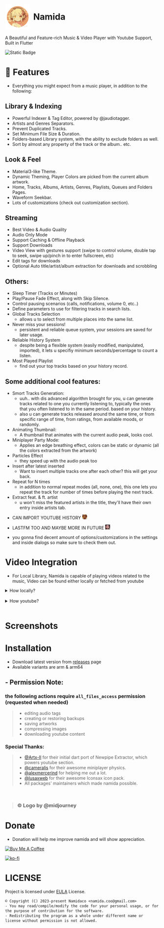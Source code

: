 # <div style="display: flex; align-items: center;"><img src="some stuff/namida.png" width="82" style="margin-right: 10px;">Namida</div>


A Beautiful and Feature-rich Music & Video Player with Youtube Support, Built in Flutter


![Static Badge](https://img.shields.io/badge/Built%20in-Flutter-blue)

# 🎉 Features
- Everything you might expect from a music player, in addition to the following:
## Library & Indexing
- Powerful Indexer & Tag Editor, powered by @jaudiotagger.
- Artists and Genres Separators.
- Prevent Duplicated Tracks.
- Set Minimum File Size & Duration.
- Folders-based Library system, with the ability to exclude folders as well.
- Sort by almost any property of the track or the album.. etc.
## Look & Feel
- Material3-like Theme.
- Dynamic Theming, Player Colors are picked from the current album artwork.
- Home, Tracks, Albums, Artists, Genres, Playlists, Queues and Folders Pages.
- Waveform Seekbar.
- Lots of customizations (check out customization section).

## Streaming
- Best Video & Audio Quality
- Audio Only Mode
- Support Caching & Offline Playback
- Support Downloads
- Video View with gestures support (swipe to control volume, double tap to seek, swipe up/pinch in to enter fullscreen, etc)
- Edit tags for downloads 
- Optional Auto title/artist/album extraction for downloads and scrobbling

## Others:
- Sleep Timer (Tracks or Minutes)
- Play/Pause Fade Effect, along with Skip Silence.
- Control pausing scenarios (calls, notifications, volume 0, etc..)
- Define parameters to use for filtering tracks in search lists.
- Global Tracks Selection
   - allows u to select from multiple places into the same list.
- Never miss your sessions!
   - persistent and reliable queue system, your sessions are saved for later usage.
- Reliable History System
   - despite being a flexible system (easily modified, manipulated, imported), it lets u specifiy minimum seconds/percentage to count a listen.
- Most Played Playlist
   - find out your top tracks based on your history record.

## Some additional cool features:
- Smort Tracks Generation:
    - uuh.. with dis advanced algorithm brought for you, u can generate tracks related to one you currently listening to, typically the ones that you often listened to in the same period. based on your history.
    - also u can generate tracks released around the same time, or from specific range of time, from ratings, from available moods, or randomly.
- Animating Thumbnail:
   - A thumbnail that animates with the current audio peak, looks cool.
- Miniplayer Party Mode:
   - Applies an edge breathing effect, colors can be static or dynamic (all the colors extracted from the artwork)
- Particles Effect
   - they speed up with the audio peak too
- Insert after latest inserted
   - Want to insert multiple tracks one after each other? this will get your back.
- Repeat for N times
   - in addition to normal repeat modes (all, none, one), this one lets you repeat the track for number of times before playing the next track.
- Extract feat. & ft. artist
   - u won't miss the featured artists in the title, they'll have their own entry inside artists tab.
- <p>CAN IMPORT YOUTUBE HISTORY <img src="some stuff/ong.png" width=16 height=16/></p>
- <p>LASTFM TOO AND MAYBE MORE IN FUTURE <img src="some stuff/yoowhat.gif" width=16 height=16/></p>
- you gonna find decent amount of options/customizations in the settings and inside dialogs so make sure to check them out.

# Video Integration
- For Local Library, Namida is capable of playing videos related to the music, Video can be found either locally or fetched from youtube
<details>
<summary>How locally?</summary>
typically looks (inside the folders you specificed) for any matching title, matching goes as following:
<br>
-- Alan walker - Faded.m4a
<br>
-- video alAn WaLkER - faDed (480p).mp4
<br>
the video filename should contain at least one of the following:
 <br>
   1. the music filename as shown above.
 <br>
   2. title & first artist of the track.
<br>
note: some cleanup is made to improve the matching, all symbols & whitespaces are ignored.
</details>
<br>
<details>
<summary>How youtube?</summary>
 • looks up in the track comment tag (as they are mostly done by @yt-dlp) or filename for any matching youtube link, if found then it starts downloading (and caches) and plays once it's ready, streaming here isn't a good idea as the priority goes for the music file itself.
</details>
<br>


# Screenshots
# Installation
- Download latest version from [releases](https://github.com/namidaco/namida/releases) page
- Available variants are arm & arm64

## - Permission Note:
### the following actions require <span>`all_files_access`</span> permission (requested when needed)
>- editing audio tags
>- creating or restoring backups
>- saving artworks
>- compressing images
>- downloading youtube content

### Special Thanks:
 >- [@Artx-II](https://github.com/Artx-II) for their initial dart port of Newpipe Extractor, which powers youtube section.
 >- [@cameralis](https://github.com/cameralis) for their awesome miniplayer physics.
 >- [@alexmercerind](https://github.com/alexmercerind) for helping me out a lot.
 >- [@lusaxweb](https://github.com/lusaxweb) for their awesome Iconsax icon pack.
 >- All packages' maintainers which made namida possible.
 <br>
 
> ### © Logo by @midjourney
# Donate
- Donation will help me improve namida and will show appreciation.
  
<a href="https://www.buymeacoffee.com/namidaco" target="_blank"><img src="https://cdn.buymeacoffee.com/buttons/v2/default-yellow.png" alt="Buy Me A Coffee" style="height: 42px;" ></a>

[![ko-fi](https://ko-fi.com/img/githubbutton_sm.svg)](https://ko-fi.com/U7U0PF2L5)


# LICENSE
Project is licensed under [EULA](https://github.com/namidaco/namida/blob/main/LICENSE) License.

```
© Copyright (C) 2023-present Namidaco <namida.coo@gmail.com>
- You may read/compile/modify the code for your personal usage, or for the purpose of contribution for the software. 
- Redistributing the program as a whole under different name or license without permission is not allowed.
```
